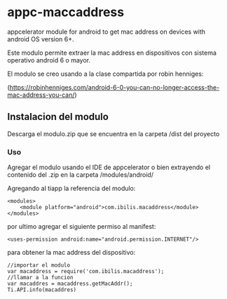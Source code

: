 # appc-maccaddress
appcelerator module for android to get mac address on devices with android OS version 6+.

Este modulo permite extraer la mac address en dispositivos con sistema operativo android 6 o mayor.

El modulo se creo usando a la clase compartida por robin henniges:

(https://robinhenniges.com/android-6-0-you-can-no-longer-access-the-mac-address-you-can/)



## Instalacion del modulo
Descarga el modulo.zip que se encuentra en la carpeta /dist del proyecto 


### Uso

Agregar el modulo usando el IDE de appcelerator o bien extrayendo el contenido del .zip en la carpeta /modules/android/

Agregando al tiapp la referencia del modulo:
```
<modules>
    <module platform="android">com.ibilis.macaddress</module>
</modules>
```

por ultimo agregar el siguiente permiso al manifest:
```
<uses-permission android:name="android.permission.INTERNET"/>
```


para obtener la mac address del dispositivo:

```
//importar el modulo
var macaddress = require('com.ibilis.macaddress');
//llamar a la funcion 
var macaddres = macaddress.getMacAddr();
Ti.API.info(macaddres)
```
